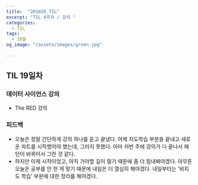 ```yaml
---
title:  "201026_TIL"
excerpt: "TIL 4주차 / 강의 "
categories:
  - TIL
tags:
  - 10월
og_image: "/assets/images/green.jpg"
  
---
```

## TIL 19일차

### 데이터 사이언스 강의
- The RED 강의

### 피드백
- 오늘은 정말 간단하게 강의 하나를 듣고 끝냈다. 어제 지도학습 부분을 끝내고 새로운 파트를 시작했어야 했는데, 그러지 못했다. 아마 저번 주에 강의가 다 끝나서 패턴이 바뀌어서 그런 것 같다.
- 하지만 이제 시작이었고, 아직 가야할 길이 멀기 때문에 좀 더 힘내봐야겠다. 아무튼 오늘은 공부를 안 한 게 맞기 때문에 내일은 더 열심히 해야겠다. 내일부터는 '비지도 학습' 부분에 대한 정리를 해야겠다.